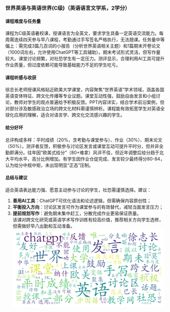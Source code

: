 ### 世界英语与英语世界(C级)（英语语言文学系，2学分）

#### 课程难度与任务量  
课程为C级英语暑校课，授课语言为全英文，要求学生具备一定英语交流能力。每周需连续四天参与早八课程，考勤通过手写签名严格执行，无法翘课。任务量中等偏上：需完成3篇几百词的小报告（分析世界英语相关主题）和1篇期末开卷论文（1000词左右，允许使用ChatGPT等工具辅助）。期末考试形式灵活，但写作量较大。课堂讨论频繁，对社恐学生有一定压力。测评显示，合理利用AI工具可提升作业质量，但过度依赖可能导致基础能力不足的学生吃亏。

#### 课程听感与收获  
徐志长老师授课风格贴近欧美大学课堂，内容聚焦“世界英语”学术领域，涵盖各国英语变体特征、跨文化传播等专业议题。课堂互动性强，鼓励自由发言和小组讨论，教师对学生的观点普遍给予积极反馈。PPT内容详实，结合学术前沿案例，但对部分涉及敏感政治立场的跨文化材料需谨慎辨析。课程能有效拓宽学生对英语全球化应用的理解，适合对语言学、跨文化交流感兴趣的学生。

#### 给分好坏  
总评构成多样：平时成绩（20%，含考勤与课堂参与）、作业（30%）、期末论文（50%）。测评者反馈，积极参与讨论区发言或课堂互动可提升平时分，但并非全勤即满分。往年因“欧美式给分”（80+难拿）风评不佳，但近年调整后给分趋于北大平均水平，高分比例增加。有学生因作业仓促完成、发言较少最终得分80-84，认为给分中规中矩，未出现明显“正态”压制。

#### 总结与建议  
适合英语表达能力强、愿意主动参与讨论的学生，社恐需谨慎选择。建议：  
1. **善用AI工具**：ChatGPT可优化语法和论述逻辑，但需确保内容原创性；  
2. **平衡投入方向**：讨论区发言可作为课堂参与的有效替代，减轻当面发言压力；  
3. **提前规划写作**：避免期末集中赶工，分散完成作业更易保证质量。  
该课对跨文化研究或英语学术写作训练有较高价值，推荐相关方向学生选修，但需做好早八出勤和互动准备。
![wordcloud](wordcloud.png)